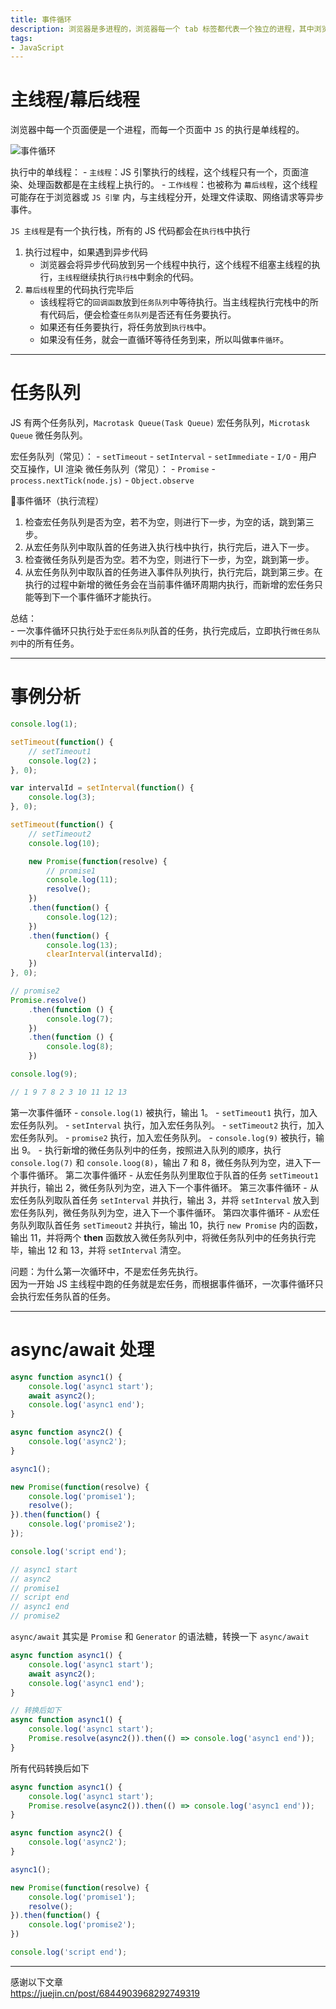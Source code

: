 ```yaml
---
title: 事件循环
description: 浏览器是多进程的，浏览器每一个 tab 标签都代表一个独立的进程，其中浏览器渲染进程（浏览器内核）属于浏览器多进程中的一种，主要负责页面渲染，脚本执行，事件处理等.
tags:
- JavaScript
---
```


# 主线程/幕后线程

浏览器中每一个页面便是一个进程，而每一个页面中 `JS` 的执行是单线程的。<br>

![事件循环](https://z3.ax1x.com/2021/05/26/29Kwz8.png)

执行中的单线程：
    - `主线程`：JS 引擎执行的线程，这个线程只有一个，页面渲染、处理函数都是在主线程上执行的。
    - `工作线程`：也被称为 `幕后线程`，这个线程可能存在于浏览器或 `JS 引擎` 内，与主线程分开，处理文件读取、网络请求等异步事件。

`JS 主线程`是有一个执行栈，所有的 JS 代码都会在`执行栈`中执行<br>
1. 执行过程中，如果遇到异步代码
    - 浏览器会将异步代码放到另一个线程中执行，这个线程不组塞主线程的执行，`主线程`继续执行`执行栈`中剩余的代码。
2. `幕后线程`里的代码执行完毕后
    - 该线程将它的`回调函数`放到`任务队列`中等待执行。当主线程执行完栈中的所有代码后，便会检查`任务队列`是否还有任务要执行。
    - 如果还有任务要执行，将任务放到`执行栈`中。
    - 如果没有任务，就会一直循环等待任务到来，所以叫做`事件循环`。

***

# 任务队列    

JS 有两个任务队列，`Macrotask Queue(Task Queue)` 宏任务队列，`Microtask Queue` 微任务队列。

宏任务队列（常见）：
    - `setTimeout`
    - `setInterval`
    - `setImmediate`
    - `I/O`
    - 用户交互操作，UI 渲染
微任务队列（常见）：
    - `Promise`
    - `process.nextTick(node.js)`
    - `Object.observe`
    
事件循环（执行流程）
1. 检查宏任务队列是否为空，若不为空，则进行下一步，为空的话，跳到第三步。<br>
2. 从宏任务队列中取队首的任务进入执行栈中执行，执行完后，进入下一步。<br>
3. 检查微任务队列是否为空。若不为空，则进行下一步，为空，跳到第一步。<br>
4. 从宏任务队列中取队首的任务进入事件队列执行，执行完后，跳到第三步。在执行的过程中新增的微任务会在当前事件循环周期内执行，而新增的宏任务只能等到下一个事件循环才能执行。<br>

总结：<br>
    - 一次事件循环只执行处于`宏任务队列`队首的任务，执行完成后，立即执行`微任务队列`中的所有任务。

***

# 事例分析

```js
console.log(1);

setTimeout(function() {
    // setTimeout1
    console.log(2)；
}, 0);

var intervalId = setInterval(function() {
    console.log(3);
}, 0);

setTimeout(function() {
    // setTimeout2
    console.log(10);

    new Promise(function(resolve) {
        // promise1
        console.log(11);
        resolve();
    })
    .then(function() {
        console.log(12);
    })
    .then(function() {
        console.log(13);
        clearInterval(intervalId);
    })
}, 0);

// promise2
Promise.resolve()
    .then(function () {
        console.log(7);
    })
    .then(function () {
        console.log(8);
    })

console.log(9);

// 1 9 7 8 2 3 10 11 12 13
```

第一次事件循环
    - `console.log(1)` 被执行，输出 1。
    - `setTimeout1` 执行，加入宏任务队列。
    - `setInterval` 执行，加入宏任务队列。
    - `setTimeout2` 执行，加入宏任务队列。
    - `promise2` 执行，加入宏任务队列。
    - `console.log(9)` 被执行，输出 9。
    - 执行新增的微任务队列中的任务，按照进入队列的顺序，执行 `console.log(7)` 和 `console.loog(8)`，输出 7 和 8，微任务队列为空，进入下一个事件循环。
第二次事件循环
    - 从宏任务队列里取位于队首的任务 `setTimeout1` 并执行，输出 2，微任务队列为空，进入下一个事件循环。
第三次事件循环
    - 从宏任务队列取队首任务 `setInterval` 并执行，输出 3，并将 `setInterval` 放入到宏任务队列，微任务队列为空，进入下一个事件循环。
第四次事件循环
    - 从宏任务队列取队首任务 `setTimeout2` 并执行，输出 10，执行 `new Promise` 内的函数，输出 11，并将两个 **then** 函数放入微任务队列中，将微任务队列中的任务执行完毕，输出 12 和 13，并将 `setInterval` 清空。

问题：为什么第一次循环中，不是宏任务先执行。<br>
因为一开始 JS 主线程中跑的任务就是宏任务，而根据事件循环，一次事件循环只会执行宏任务队首的任务。

***

# async/await 处理

```js
async function async1() {
    console.log('async1 start');
    await async2();
    console.log('async1 end');
}

async function async2() {
    console.log('async2');
}

async1();

new Promise(function(resolve) {
    console.log('promise1');
    resolve();
}).then(function() {
    console.log('promise2');
});

console.log('script end');

// async1 start
// async2
// promise1
// script end
// async1 end
// promise2
```

`async/await` 其实是 `Promise` 和 `Generator` 的语法糖，转换一下 `async/await`

```js
async function async1() {
    console.log('async1 start');
    await async2();
    console.log('async1 end');
}

// 转换后如下
async function async1() {
    console.log('async1 start');
    Promise.resolve(async2()).then(() => console.log('async1 end'));
}
```

所有代码转换后如下

```js
async function async1() {
    console.log('async1 start');
    Promise.resolve(async2()).then(() => console.log('async1 end'));
}

async function async2() {
    console.log('async2');
}

async1();

new Promise(function(resolve) {
    console.log('promise1');
    resolve();
}).then(function() {
    console.log('promise2');
})

console.log('script end');
```

***

感谢以下文章<br>
https://juejin.cn/post/6844903968292749319


